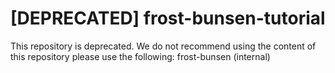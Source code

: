 # [DEPRECATED] frost-bunsen-tutorial

This repository is deprecated. We do not recommend using the content of this repository please use the following: 
frost-bunsen (internal)
